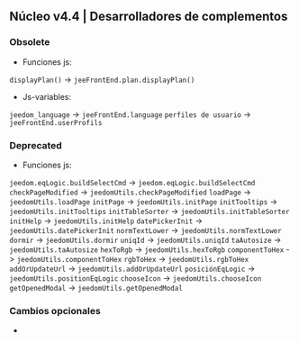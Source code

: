 ## Núcleo v4.4 | Desarrolladores de complementos

### Obsolete

- Funciones js:

`displayPlan()` -> `jeeFrontEnd.plan.displayPlan()`

- Js-variables:

`jeedom_language` -> `jeeFrontEnd.language`
`perfiles de usuario` -> `jeeFrontEnd.userProfils`

### Deprecated

- Funciones js:

`jeedom.eqLogic.buildSelectCmd` -> `jeedom.eqLogic.buildSelectCmd`
`checkPageModified` -> `jeedomUtils.checkPageModified`
`loadPage` -> `jeedomUtils.loadPage`
`initPage` -> `jeedomUtils.initPage`
`initTooltips` -> `jeedomUtils.initTooltips`
`initTableSorter` -> `jeedomUtils.initTableSorter`
`initHelp` -> `jeedomUtils.initHelp`
`datePickerInit` -> `jeedomUtils.datePickerInit`
`normTextLower` -> `jeedomUtils.normTextLower`
`dormir` -> `jeedomUtils.dormir`
`uniqId` -> `jeedomUtils.uniqId`
`taAutosize` -> `jeedomUtils.taAutosize`
`hexToRgb` -> `jeedomUtils.hexToRgb`
`componentToHex` -> `jeedomUtils.componentToHex`
`rgbToHex` -> `jeedomUtils.rgbToHex`
`addOrUpdateUrl` -> `jeedomUtils.addOrUpdateUrl`
`posiciónEqLogic` -> `jeedomUtils.positionEqLogic`
`chooseIcon` -> `jeedomUtils.chooseIcon`
`getOpenedModal` -> `jeedomUtils.getOpenedModal`

### Cambios opcionales

- 

